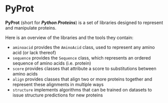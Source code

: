 # PyProt

**PyProt** (short for ***Python Proteins***) is a set of libraries designed to represent and manipulate proteins.

Here is an overview of the libraries and the tools they contain:
- `aminoacid` provides the `AminoAcid` class, used to represent any amino acid (or lack thereof)
- `sequence` provides the `Sequence` class, which represents an ordered sequence of amino acids (i.e. protein)
- `score` provides classes that attribute a score to substitutions between amino acids
- `align` provides classes that align two or more proteins together and represent these alignments in multiple ways
- `structure` implements algorithms that can be trained on datasets to issue structure predictions for new proteins
